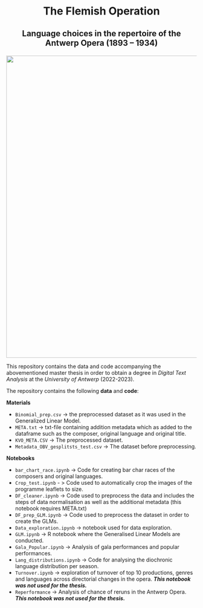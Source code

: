 # <p align = center> The Flemish Operation  </center>
##  <p align = center> Language choices in the repertoire of the Antwerp Opera  (1893 – 1934) </center>


<div id="header" align="center">
  <img src="https://github.com/MonaDT/OPERA/assets/94553096/0d5563b8-e28b-4c0e-b5b7-dea88f64fe25" width="800"/>
</div>

This repository contains the data and code accompanying the abovementioned master thesis in order to obtain a degree in  *Digital Text Analysis* at the *University of Antwerp* (2022-2023).

The repository contains the following **data** and **code**:

**Materials**
- `Binomial_prep.csv` -> the preprocessed dataset as it was used in the Generalized Linear Model.
- `META.txt` -> txt-file containing addition metadata which as added to the dataframe such as the composer, original language and original title.
- `KVO_META.CSV` -> The preprocessed dataset.
- `Metadata_OBV_gesplitsts_test.csv` -> The dataset before preprocessing.

**Notebooks**
- `bar_chart_race.ipynb` -> Code for creating bar char races of the composers and original languages.
- `Crop_test.ipynb` - > Code used to automatically crop the images of the programme leaflets to size.
- `DF_cleaner.ipynb` -> Code used to preprocess the data and includes the steps of data normalisation as well as the additional metadata (this notebook requires META.txt)
- `DF_prep_GLM.ipynb` -> Code used to preprocess the dataset in order to create the GLMs.
- `Data_exploration.ipynb` -> notebook used for data exploration.
- `GLM.ipynb` -> R notebook where the Generalised Linear Models are conducted.
- `Gala_Popular.ipynb` -> Analysis of gala performances and popular performances.
- `Lang_distributions.ipynb` -> Code for analysing the diochronic language distribution per season.
- `Turnover.ipynb` -> exploration of turnover of top 10 productions, genres and languages across directorial changes in the opera. ***This notebook was not used for the thesis.***
- `Reperformance` -> Analysis of chance of reruns in the Antwerp Opera. ***This notebook was not used for the thesis.***



